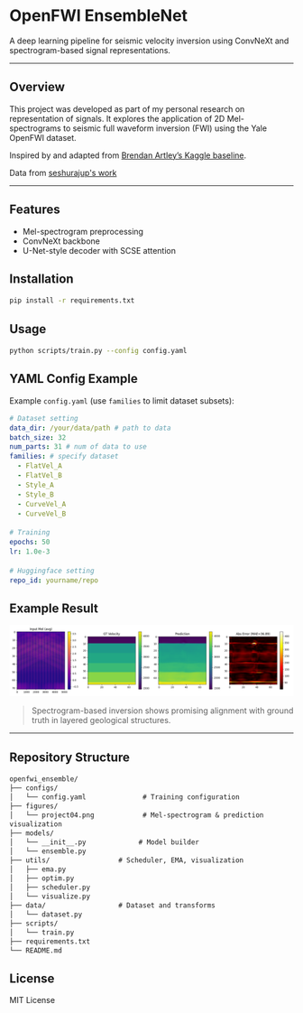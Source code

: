 # OpenFWI EnsembleNet

A deep learning pipeline for seismic velocity inversion using ConvNeXt and spectrogram-based signal representations.

---

## Overview

This project was developed as part of my personal research on representation of signals. It explores the application of 2D Mel-spectrograms to seismic full waveform inversion (FWI) using the Yale OpenFWI dataset.

Inspired by and adapted from [Brendan Artley’s Kaggle baseline](https://www.kaggle.com/code/brendanartley/convnext-full-resolution-baseline).

Data from [seshurajup's work](https://www.kaggle.com/datasets/seshurajup/waveform-inversion-1)

---

## Features

- Mel-spectrogram preprocessing 
- ConvNeXt backbone  
- U-Net-style decoder with SCSE attention

## Installation
```bash
pip install -r requirements.txt
```

## Usage
```bash
python scripts/train.py --config config.yaml
```

## YAML Config Example
Example `config.yaml` (use `families` to limit dataset subsets):
```yaml
# Dataset setting
data_dir: /your/data/path # path to data
batch_size: 32
num_parts: 31 # num of data to use
families: # specify dataset
  - FlatVel_A
  - FlatVel_B
  - Style_A
  - Style_B
  - CurveVel_A
  - CurveVel_B

# Training
epochs: 50
lr: 1.0e-3

# Huggingface setting
repo_id: yourname/repo

```

## Example Result
<p align="center">
  <img src="./figures/project04.png" alt="Velocity Prediction" width="700"/>
</p>

> Spectrogram-based inversion shows promising alignment with ground truth in layered geological structures.

---

## Repository Structure
```
openfwi_ensemble/
├── configs/
│   └── config.yaml              # Training configuration
├── figures/
│   └── project04.png            # Mel-spectrogram & prediction visualization
├── models/                
│   └── __init__.py             # Model builder
│   └── ensemble.py
├── utils/                 # Scheduler, EMA, visualization
│   ├── ema.py
│   ├── optim.py
│   ├── scheduler.py
│   └── visualize.py
├── data/                  # Dataset and transforms
│   └── dataset.py
├── scripts/
│   └── train.py
├── requirements.txt
└── README.md
```

## License
MIT License